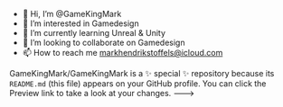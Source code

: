 - 👋 Hi, I’m @GameKingMark
- 👀 I’m interested in Gamedesign
- 🌱 I’m currently learning Unreal & Unity
- 💞️ I’m looking to collaborate on Gamedesign
- 📫 How to reach me markhendrikstoffels@icloud.com


GameKingMark/GameKingMark is a ✨ special ✨ repository because its `README.md` (this file) appears on your GitHub profile.
You can click the Preview link to take a look at your changes.
--->
